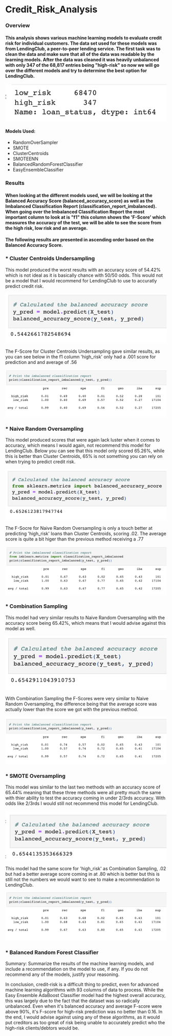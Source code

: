 # Credit_Risk_Analysis

### Overview
#### This analysis shows various machine learning models to evaluate credit risk for individual customers. The data set used for these models was from LendingClub, a peer-to-peer lending service. The first task was to clean the data and make sure that all of the data was readable by the learning models. After the data was cleaned it was heavily unbalanced with only 347 of the 68,817 entries being "high-risk" so now we will go over the different models and try to determine the best option for LendingClub. 
![Image_1](https://github.com/walzfran/Credit_Risk_Analysis/blob/main/images/y_counts.png)

#### Models Used:
* RandomOverSampler
* SMOTE
* ClusterCentroids
* SMOTEENN
* BalancedRandomForestClassifier
* EasyEnsembleClassifier

### Results 
#### When looking at the different models used, we will be looking at the Balanced Accuracy Score (balanced_accuracy_score) as well as the Imbalanced Classification Report (classification_report_imbalanced). When going over the Imbalanced Classification Report the most important column to look at is "f1" this column shows the 'F-Score' which measures the accuracy of the test, we will be able to see the score from the high risk, low risk and an average. 

#### The following results are presented in ascending order based on the Balanced Accuracy Score. 

### * Cluster Centroids Undersampling 
This model produced the worst results with an accuracy score of 54.42% which is not ideal as it is basically chance with 50/50 odds. This would not be a model that I would recommend for LendingClub to use to accuratly predict credit risk. 

![Image_2](https://github.com/walzfran/Credit_Risk_Analysis/blob/main/images/Cluster_score.png)

The F-Score for Cluster Centroids Undersampling gave similar results, as you can see below in the f1 column 'high_risk' only had a .001 score for prediction and and average of .56 

![Image_3](https://github.com/walzfran/Credit_Risk_Analysis/blob/main/images/Cluster_f1.png)

### * Naive Random Oversampling 
This model produced scores that were again lack luster when it comes to accuracy, which means I would again, not recommend this model for LendingClub. Below you can see that this model only scored 65.26%, while this is better than Cluster Centroids, 65% is not something you can rely on when trying to predict credit risk. 

![Image_4](https://github.com/walzfran/Credit_Risk_Analysis/blob/main/images/ROS_Score.png)

The F-Socre for Naive Random Oversampling is only a touch better at predicting 'high_risk' loans than Cluster Centroids, scoring .02. The average score is quite a bit higer than the previous method receiving a .77 

![Image_5](https://github.com/walzfran/Credit_Risk_Analysis/blob/main/images/ROS_f1.png)

### * Combination Sampling 
This model had very similar results to Naive Random Oversampling with the accuracy score being 65.42%, which means that I would advise against this model as well. 

![Image_6](https://github.com/walzfran/Credit_Risk_Analysis/blob/main/images/SMOTEENN_Score.png)

With Combination Sampling the F-Scores were very similar to Naive Random Oversampling, the difference being that the average score was actually lower than the score we got with the previous method. 

![Image_7](https://github.com/walzfran/Credit_Risk_Analysis/blob/main/images/SMOTEEN_f1.png)

### * SMOTE Oversampling 
This model was similar to the last two methods with an accuracy score of 65.44% meaning that these three methods were all pretty much the same with thier ability to test the accuracy coming in under 2/3rds accuracy. With odds like 2/3rds I would still not recommend this model for LendingClub. 

![Image_7](https://github.com/walzfran/Credit_Risk_Analysis/blob/main/images/SMOTE_score.png)

This model had the same score for 'high_risk' as Combination Sampling, .02 but had a better average score coming in at .80 which is better but this is still not the numbers we would want to see to make a recommendation to LendingClub. 

![Image_8](https://github.com/walzfran/Credit_Risk_Analysis/blob/main/images/SMOTE_f1.png)

### * Balanced Random Forest Classifier 





Summary: Summarize the results of the machine learning models, and include a recommendation on the model to use, if any. If you do not recommend any of the models, justify your reasoning.


In conclusion, credit-risk is a difficult thing to predict, even for advanced machine learning algorithms with 93 columns of data to process. While the Easy Ensemble AdaBoost Classifier model had the highest overall accuracy, this was largely due to the fact that the dataset was so radically unbalanced. Even when it's balanced accuracy and average F-score were above 90%, it's F-score for high-risk prediction was no better than 0.16. In the end, I would advise against using any of these algorithms, as it would put creditors as too great of risk being unable to accurately predict who the high-risk clients/debtors would be.
